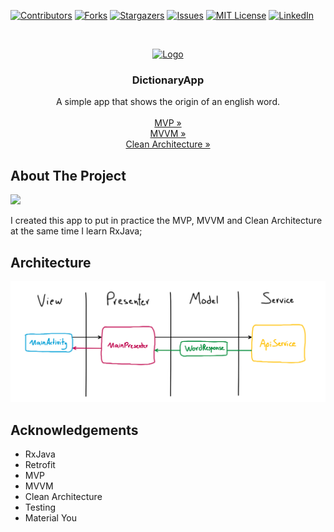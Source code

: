 [![Contributors][contributors-shield]][contributors-url]
[![Forks][forks-shield]][forks-url]
[![Stargazers][stars-shield]][stars-url]
[![Issues][issues-shield]][issues-url]
[![MIT License][license-shield]][license-url]
[![LinkedIn][linkedin-shield]][linkedin-url]



<!-- PROJECT LOGO -->
<br />
<p align="center">
  <a href="https://github.com/othneildrew/Best-README-Template">
    <img src="https://logos-world.net/wp-content/uploads/2021/08/Android-Logo-2017-2019.png" alt="Logo" width="80" height="40">
  </a>

  <h3 align="center">DictionaryApp</h3>

  <p align="center">
    A simple app that shows the origin of an english word.
    <br />
    <br />
    <a href="https://github.com/arthurgonzaga/DictionaryApp">MVP »</a>
    <br />
    <a href="https://github.com/arthurgonzaga/DictionaryApp/tree/mvvm">MVVM »</a>
    <br />
    <a href="https://github.com/arthurgonzaga/DictionaryApp/issues">Clean Architecture »</a>
    <br />
  </p>
</p>

<!-- ABOUT THE PROJECT -->
## About The Project

![](https://media3.giphy.com/media/ktIFEnxUNhzsNOOsVk/giphy.gif?cid=790b761160defca45fe634fbb2ed202c5b4298afc88766e6&rid=giphy.gif&ct=g)

I created this app to put in practice the MVP, MVVM and Clean Architecture at the same time I learn RxJava;

## Architecture

![](images/mvp.png)

<!-- ACKNOWLEDGEMENTS -->
## Acknowledgements
* RxJava
* Retrofit
* MVP
* MVVM
* Clean Architecture
* Testing
* Material You



<!-- MARKDOWN LINKS & IMAGES -->
<!-- https://www.markdownguide.org/basic-syntax/#reference-style-links -->
[contributors-shield]: http://img.shields.io/github/contributors/arthurgonzaga/DictionaryApp?style=flat-square
[contributors-url]: https://github.com/arthurgonzaga/DictionaryApp/graphs/contributors?style=flat-square
[forks-shield]: https://img.shields.io/github/forks/arthurgonzaga/DictionaryApp.svg?style=flat-square
[forks-url]: https://github.com/arthurgonzaga/DictionaryApp/network/members
[stars-shield]: https://img.shields.io/github/stars/arthurgonzaga/DictionaryApp.svg?style=flat-square
[stars-url]: https://github.com/arthurgonzaga/DictionaryApp/stargazers
[issues-shield]: https://img.shields.io/github/issues/arthurgonzaga/DictionaryApp.svg?style=flat-square
[issues-url]: https://github.com/arthurgonzaga/DictionaryApp/issues
[license-shield]: https://img.shields.io/github/license/arthurgonzaga/DictionaryApp.svg?style=flat-square
[license-url]: https://github.com/arthurgonzaga/DictionaryApp/blob/master/LICENSE.txt
[linkedin-shield]: https://img.shields.io/badge/-LinkedIn-black.svg?style=flat-square&logo=linkedin&colorB=555
[linkedin-url]: https://linkedin.com/in/arthur-ribeiro-41b4a71a9
